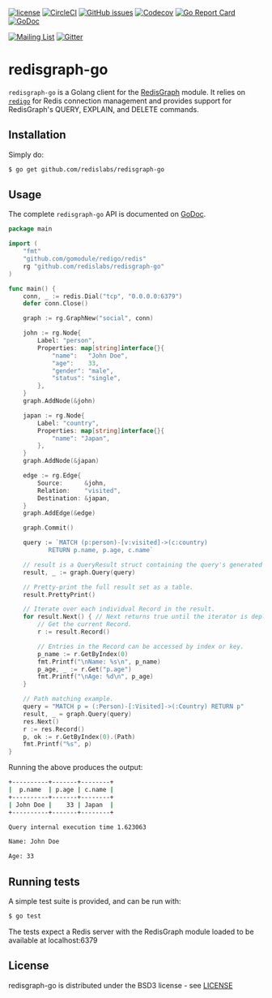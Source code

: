 [![license](https://img.shields.io/github/license/RedisGraph/redisgraph-go.svg)](https://github.com/RedisGraph/redisgraph-go)
[![CircleCI](https://circleci.com/gh/RedisGraph/redisgraph-go/tree/master.svg?style=svg)](https://circleci.com/gh/RedisGraph/redisgraph-go/tree/master)
[![GitHub issues](https://img.shields.io/github/release/RedisGraph/redisgraph-go.svg)](https://github.com/RedisGraph/redisgraph-go/releases/latest)
[![Codecov](https://codecov.io/gh/RedisGraph/redisgraph-go/branch/master/graph/badge.svg)](https://codecov.io/gh/RedisGraph/redisgraph-go)
[![Go Report Card](https://goreportcard.com/badge/github.com/RedisGraph/redisgraph-go)](https://goreportcard.com/report/github.com/RedisGraph/redisgraph-go)
[![GoDoc](https://godoc.org/github.com/RedisGraph/redisgraph-go?status.svg)](https://godoc.org/github.com/RedisGraph/redisgraph-go)

[![Mailing List](https://img.shields.io/badge/Mailing%20List-RedisGraph-blue)](https://groups.google.com/forum/#!forum/redisgraph)
[![Gitter](https://badges.gitter.im/RedisLabs/RedisGraph.svg)](https://gitter.im/RedisLabs/RedisGraph?utm_source=badge&utm_medium=badge&utm_campaign=pr-badge)

# redisgraph-go

`redisgraph-go` is a Golang client for the [RedisGraph](https://oss.redislabs.com/redisgraph/) module. It relies on [`redigo`](https://github.com/gomodule/redigo) for Redis connection management and provides support for RedisGraph's QUERY, EXPLAIN, and DELETE commands.

## Installation

Simply do:
```sh
$ go get github.com/redislabs/redisgraph-go
```

## Usage

The complete `redisgraph-go` API is documented on [GoDoc](https://godoc.org/github.com/RedisGraph/redisgraph-go).

```go
package main

import (
    "fmt"
    "github.com/gomodule/redigo/redis"
    rg "github.com/redislabs/redisgraph-go"
)

func main() {
    conn, _ := redis.Dial("tcp", "0.0.0.0:6379")
    defer conn.Close()

    graph := rg.GraphNew("social", conn)

    john := rg.Node{
        Label: "person",
        Properties: map[string]interface{}{
            "name":   "John Doe",
            "age":    33,
            "gender": "male",
            "status": "single",
        },
    }
    graph.AddNode(&john)

    japan := rg.Node{
        Label: "country",
        Properties: map[string]interface{}{
            "name": "Japan",
        },
    }
    graph.AddNode(&japan)

    edge := rg.Edge{
        Source:      &john,
        Relation:    "visited",
        Destination: &japan,
    }
    graph.AddEdge(&edge)

    graph.Commit()

    query := `MATCH (p:person)-[v:visited]->(c:country)
           RETURN p.name, p.age, c.name`

    // result is a QueryResult struct containing the query's generated records and statistics.
    result, _ := graph.Query(query)

    // Pretty-print the full result set as a table.
    result.PrettyPrint()

    // Iterate over each individual Record in the result.
    for result.Next() { // Next returns true until the iterator is depleted.
        // Get the current Record.
        r := result.Record()

        // Entries in the Record can be accessed by index or key.
        p_name := r.GetByIndex(0)
        fmt.Printf("\nName: %s\n", p_name)
        p_age, _ := r.Get("p.age")
        fmt.Printf("\nAge: %d\n", p_age)
    }

    // Path matching example.
    query = "MATCH p = (:Person)-[:Visited]->(:Country) RETURN p"
    result, _ = graph.Query(query)
    res.Next()
    r := res.Record()
    p, ok := r.GetByIndex(0).(Path)
    fmt.Printf("%s", p)
}
```

Running the above produces the output:

```sh
+----------+-------+--------+
|  p.name  | p.age | c.name |
+----------+-------+--------+
| John Doe |    33 | Japan  |
+----------+-------+--------+

Query internal execution time 1.623063

Name: John Doe

Age: 33
```

## Running tests

A simple test suite is provided, and can be run with:

```sh
$ go test
```

The tests expect a Redis server with the RedisGraph module loaded to be available at localhost:6379

## License

redisgraph-go is distributed under the BSD3 license - see [LICENSE](LICENSE)
